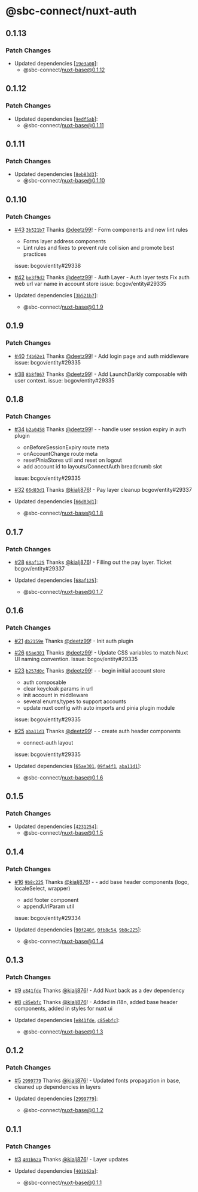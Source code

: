 # @sbc-connect/nuxt-auth

## 0.1.13

### Patch Changes

- Updated dependencies [[`19e3a00`](https://github.com/bcgov/connect-nuxt/commit/19e3a00a8350f8f02f674d10e1d572c909ad90c5)]:
  - @sbc-connect/nuxt-base@0.1.12

## 0.1.12

### Patch Changes

- Updated dependencies [[`9edf5ab`](https://github.com/bcgov/connect-nuxt/commit/9edf5ab6c4c7598f661e8ea713e6a60b390105c1)]:
  - @sbc-connect/nuxt-base@0.1.11

## 0.1.11

### Patch Changes

- Updated dependencies [[`8eb83d3`](https://github.com/bcgov/connect-nuxt/commit/8eb83d3e4d0af392f3e7ca8661020e6ae3f4cc7d)]:
  - @sbc-connect/nuxt-base@0.1.10

## 0.1.10

### Patch Changes

- [#43](https://github.com/bcgov/connect-nuxt/pull/43) [`3b521b7`](https://github.com/bcgov/connect-nuxt/commit/3b521b70bf1a0cc5a0feea63a825ef5544347aa8) Thanks [@deetz99](https://github.com/deetz99)! - Form components and new lint rules

  - Forms layer address components
  - Lint rules and fixes to prevent rule collision and promote best practices

  issue: bcgov/entity#29338

- [#42](https://github.com/bcgov/connect-nuxt/pull/42) [`be3f9d2`](https://github.com/bcgov/connect-nuxt/commit/be3f9d2eb93e8bd6da134e69ff1de4676b8c21f9) Thanks [@deetz99](https://github.com/deetz99)! - Auth Layer - Auth layer tests
  Fix auth web url var name in account store issue: bcgov/entity#29335
- Updated dependencies [[`3b521b7`](https://github.com/bcgov/connect-nuxt/commit/3b521b70bf1a0cc5a0feea63a825ef5544347aa8)]:
  - @sbc-connect/nuxt-base@0.1.9

## 0.1.9

### Patch Changes

- [#40](https://github.com/bcgov/connect-nuxt/pull/40) [`f4b62e1`](https://github.com/bcgov/connect-nuxt/commit/f4b62e19570ed062399ce7d23ce07abcf682285f) Thanks [@deetz99](https://github.com/deetz99)! - Add login page and auth middleware issue: bcgov/entity#29335

- [#38](https://github.com/bcgov/connect-nuxt/pull/38) [`8b8f067`](https://github.com/bcgov/connect-nuxt/commit/8b8f067aba4cda2cd2cd8de5c6f74ccc24eaf822) Thanks [@deetz99](https://github.com/deetz99)! - Add LaunchDarkly composable with user context. issue: bcgov/entity#29335

## 0.1.8

### Patch Changes

- [#34](https://github.com/bcgov/connect-nuxt/pull/34) [`b2a0458`](https://github.com/bcgov/connect-nuxt/commit/b2a04587d5408d213d463ef6161b701ca597ef86) Thanks [@deetz99](https://github.com/deetz99)! - - handle user session expiry in auth plugin

  - onBeforeSessionExpiry route meta
  - onAccountChange route meta
  - resetPiniaStores util and reset on logout
  - add account id to layouts/ConnectAuth breadcrumb slot

  issue: bcgov/entity#29335

- [#32](https://github.com/bcgov/connect-nuxt/pull/32) [`66d83d1`](https://github.com/bcgov/connect-nuxt/commit/66d83d14b2ec7950057dd39a4d876a8c4096923f) Thanks [@kialj876](https://github.com/kialj876)! - Pay layer cleanup bcgov/entity#29337

- Updated dependencies [[`66d83d1`](https://github.com/bcgov/connect-nuxt/commit/66d83d14b2ec7950057dd39a4d876a8c4096923f)]:
  - @sbc-connect/nuxt-base@0.1.8

## 0.1.7

### Patch Changes

- [#28](https://github.com/bcgov/connect-nuxt/pull/28) [`68af125`](https://github.com/bcgov/connect-nuxt/commit/68af1259b87846f42010026977411481e53ca8fb) Thanks [@kialj876](https://github.com/kialj876)! - Filling out the pay layer. Ticket bcgov/entity#29337

- Updated dependencies [[`68af125`](https://github.com/bcgov/connect-nuxt/commit/68af1259b87846f42010026977411481e53ca8fb)]:
  - @sbc-connect/nuxt-base@0.1.7

## 0.1.6

### Patch Changes

- [#21](https://github.com/bcgov/connect-nuxt/pull/21) [`db2159e`](https://github.com/bcgov/connect-nuxt/commit/db2159ebc4b310c1c24986ca8ef85b5435fd50c8) Thanks [@deetz99](https://github.com/deetz99)! - Init auth plugin

- [#26](https://github.com/bcgov/connect-nuxt/pull/26) [`65ae301`](https://github.com/bcgov/connect-nuxt/commit/65ae301972b39cfed8550e49c1209133674528a4) Thanks [@deetz99](https://github.com/deetz99)! - Update CSS variables to match Nuxt UI naming convention. Issue: bcgov/entity#29335

- [#23](https://github.com/bcgov/connect-nuxt/pull/23) [`b257d0c`](https://github.com/bcgov/connect-nuxt/commit/b257d0c874138e56ae0b5d79ec6e5a7b30acec8b) Thanks [@deetz99](https://github.com/deetz99)! - - begin initial account store

  - auth composable
  - clear keycloak params in url
  - init account in middleware
  - several enums/types to support accounts
  - update nuxt config with auto imports and pinia plugin module

  issue: bcgov/entity#29335

- [#25](https://github.com/bcgov/connect-nuxt/pull/25) [`aba11d1`](https://github.com/bcgov/connect-nuxt/commit/aba11d1303ab1b19b3a51c27959766c4ee0cd5d8) Thanks [@deetz99](https://github.com/deetz99)! - - create auth header components

  - connect-auth layout

  issue: bcgov/entity#29335

- Updated dependencies [[`65ae301`](https://github.com/bcgov/connect-nuxt/commit/65ae301972b39cfed8550e49c1209133674528a4), [`09fa4f1`](https://github.com/bcgov/connect-nuxt/commit/09fa4f1b4b2c65d189a6477c9c5f2d44607b543d), [`aba11d1`](https://github.com/bcgov/connect-nuxt/commit/aba11d1303ab1b19b3a51c27959766c4ee0cd5d8)]:
  - @sbc-connect/nuxt-base@0.1.6

## 0.1.5

### Patch Changes

- Updated dependencies [[`4231254`](https://github.com/bcgov/connect-nuxt/commit/42312540f5eec65f5d3979d5492bdfaa9bb0b079)]:
  - @sbc-connect/nuxt-base@0.1.5

## 0.1.4

### Patch Changes

- [#16](https://github.com/bcgov/connect-nuxt/pull/16) [`9b8c225`](https://github.com/bcgov/connect-nuxt/commit/9b8c225a011e3c89c9b490e93a554f55a4e29b78) Thanks [@kialj876](https://github.com/kialj876)! - - add base header components (logo, localeSelect, wrapper)

  - add footer component
  - appendUrlParam util

  issue: bcgov/entity#29334

- Updated dependencies [[`90f240f`](https://github.com/bcgov/connect-nuxt/commit/90f240fd789a5286ded5df710bddd6dc953bcba5), [`0fb8c54`](https://github.com/bcgov/connect-nuxt/commit/0fb8c54e059d78b246b80a03f049d075b7bbcf72), [`9b8c225`](https://github.com/bcgov/connect-nuxt/commit/9b8c225a011e3c89c9b490e93a554f55a4e29b78)]:
  - @sbc-connect/nuxt-base@0.1.4

## 0.1.3

### Patch Changes

- [#9](https://github.com/bcgov/connect-nuxt/pull/9) [`e841fde`](https://github.com/bcgov/connect-nuxt/commit/e841fde27630d63efb2c152cd78d92b1193d1d5e) Thanks [@kialj876](https://github.com/kialj876)! - Add Nuxt back as a dev dependency

- [#8](https://github.com/bcgov/connect-nuxt/pull/8) [`c85ebfc`](https://github.com/bcgov/connect-nuxt/commit/c85ebfc879e19cce307b109c9d38044f71f482d2) Thanks [@kialj876](https://github.com/kialj876)! - Added in i18n, added base header components, added in styles for nuxt ui

- Updated dependencies [[`e841fde`](https://github.com/bcgov/connect-nuxt/commit/e841fde27630d63efb2c152cd78d92b1193d1d5e), [`c85ebfc`](https://github.com/bcgov/connect-nuxt/commit/c85ebfc879e19cce307b109c9d38044f71f482d2)]:
  - @sbc-connect/nuxt-base@0.1.3

## 0.1.2

### Patch Changes

- [#5](https://github.com/bcgov/connect-nuxt/pull/5) [`2999779`](https://github.com/bcgov/connect-nuxt/commit/29997796bd3908b2c5ba04319b26cbb00bffe0fc) Thanks [@kialj876](https://github.com/kialj876)! - Updated fonts propagation in base, cleaned up dependencies in layers

- Updated dependencies [[`2999779`](https://github.com/bcgov/connect-nuxt/commit/29997796bd3908b2c5ba04319b26cbb00bffe0fc)]:
  - @sbc-connect/nuxt-base@0.1.2

## 0.1.1

### Patch Changes

- [#3](https://github.com/bcgov/connect-nuxt/pull/3) [`401b62a`](https://github.com/bcgov/connect-nuxt/commit/401b62a465c338cb745c14db645797ffaac1ddab) Thanks [@kialj876](https://github.com/kialj876)! - Layer updates

- Updated dependencies [[`401b62a`](https://github.com/bcgov/connect-nuxt/commit/401b62a465c338cb745c14db645797ffaac1ddab)]:
  - @sbc-connect/nuxt-base@0.1.1
